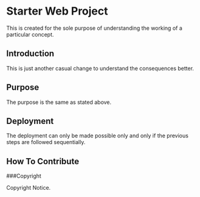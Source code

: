 # Starter Web Project

This is created for the sole purpose of understanding the working of a particular concept.

## Introduction

This is just another casual change to understand the consequences better.

## Purpose

The purpose is the same as stated above.

## Deployment

The deployment can only be made possible only and only if the previous steps are followed sequentially.

## How To Contribute

###Copyright

Copyright Notice.